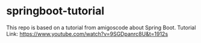 # springboot-tutorial
This repo is based on a tutorial from amigoscode about Spring Boot.
Tutorial Link: https://www.youtube.com/watch?v=9SGDpanrc8U&t=1912s
